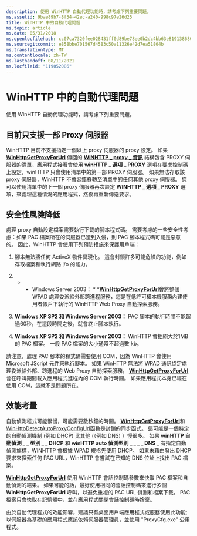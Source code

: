```yaml
---
description: 使用 WinHTTP 自動代理功能時，請考慮下列重要問題。
ms.assetid: 9bae89b7-8f54-42ec-a240-998c97e26d25
title: WinHTTP 中的自動代理問題
ms.topic: article
ms.date: 05/31/2018
ms.openlocfilehash: cc07ca7320fee028431ff0d89be78ee0b2dc4bb63e8191386808f0936c8a1518
ms.sourcegitcommit: e858bbe701567d4583c50a11326e42d7ea51804b
ms.translationtype: MT
ms.contentlocale: zh-TW
ms.lasthandoff: 08/11/2021
ms.locfileid: "119052086"
---
```

# <a name="autoproxy-issues-in-winhttp"></a>WinHTTP 中的自動代理問題

使用 WinHTTP 自動代理功能時，請考慮下列重要問題。

## <a name="only-one-proxy-server-is-currently-supported"></a>目前只支援一部 Proxy 伺服器

WinHTTP 目前不支援指定一個以上 proxy 伺服器的 proxy 設定。 如果 [**WinHttpGetProxyForUrl**](/windows/desktop/api/Winhttp/nf-winhttp-winhttpgetproxyforurl) 傳回的 [**WINHTTP \_ proxy \_ 資訊**](/windows/win32/api/winhttp/ns-winhttp-winhttp_proxy_info) 結構包含 PROXY 伺服器的清單，應用程式接著會使用 **winHTTP \_ 選項 \_ PROXY** 選項在要求控制碼上設定，winHTTP 只會使用清單中的第一部 PROXY 伺服器。 如果無法存取該 proxy 伺服器，WinHTTP 不會容錯移轉至清單中的任何其他 proxy 伺服器。 您可以使用清單中的下一個 proxy 伺服器再次設定 **WINHTTP \_ 選項 \_ PROXY** 選項，來處理這種情況的應用程式，然後再重新傳送要求。

## <a name="security-risk-mitigation"></a>安全性風險降低

處理 proxy 自動設定檔案需要執行下載的腳本程式碼。 需要考慮的一些安全性考慮：如果 PAC 檔案所在的伺服器已遭到入侵，則 PAC 腳本程式碼可能是惡意的。 因此，WinHTTP 會使用下列預防措施來保護用戶端：

1.  腳本無法將任何 ActiveX 物件具現化。 這會封鎖許多可能危險的功能，例如存取檔案和執行網路 i/o 的能力。
2.  * * Windows Server 2003： * *[**WinHttpGetProxyForUrl**](/windows/desktop/api/Winhttp/nf-winhttp-winhttpgetproxyforurl)會將整個 WPAD 處理委派給外部跨進程服務，這是在低許可權本機服務內建使用者帳戶下執行的 WinHTTP Web Proxy 自動探索服務。

3.  **Windows XP SP2 和 Windows Server 2003：** PAC 腳本的執行時間不能超過60秒，在這段時間之後，就會終止腳本執行。

4.  **Windows XP SP2 和 Windows Server 2003：** WinHTTP 會拒絕大於1MB 的 PAC 檔案。 一般 PAC 檔案的大小通常不超過數 kb。

請注意，處理 PAC 腳本的程式碼需要使用 COM，因為 WinHTTP 會使用 Microsoft JScript 元件來執行腳本。 如果 WinHTTP 無法將 WPAD 通訊協定處理委派給外部、跨進程的 Web Proxy 自動探索服務， [**WinHttpGetProxyForUrl**](/windows/desktop/api/Winhttp/nf-winhttp-winhttpgetproxyforurl) 會在呼叫期間載入應用程式進程內的 COM 執行時間。 如果應用程式本身已經在使用 COM，這就不是問題所在。

## <a name="performance-considerations"></a>效能考量

自動偵測程式可能很慢，可能需要數秒鐘的時間。 [**WinHttpGetProxyForUrl**](/windows/desktop/api/Winhttp/nf-winhttp-winhttpgetproxyforurl)和 [WinHttpDetectAutoProxyConfigUrl](/windows/desktop/api/Winhttp/nf-winhttp-winhttpdetectautoproxyconfigurl)函數是封鎖的同步函式。 這可能是一個特定的自動偵測機制 (例如 DHCP) 比其他 (（例如 DNS) ）慢很多。 如果 **winHTTP 自動偵測 \_ \_ 型別 \_ \_ DHCP** 和 **winHTTP auto 偵測型別 \_ \_ \_ \_ DNS \_** 有指定自動偵測旗標，WINHTTP 會根據 WPAD 規格先使用 DHCP。 如果未藉由發出 DHCP 要求來探索任何 PAC URL，WinHTTP 會嘗試在已知的 DNS 位址上找出 PAC 檔案。

[**WinHttpGetProxyForUrl**](/windows/desktop/api/Winhttp/nf-winhttp-winhttpgetproxyforurl) 使用 WinHTTP 會話控制碼參數來快取 PAC 檔案和自動偵測的結果。 如果可能的話，最好使用相同的會話控制碼來進行多個 **WinHttpGetProxyForUrl** 呼叫，以避免重複的 PAC URL 偵測和檔案下載。 PAC 檔案只會快取在記憶體中，並在應用程式關閉會話控制碼時捨棄。

由於自動代理程式的效能影響，建議只有桌面用戶端應用程式或服務使用此功能;以伺服器為基礎的應用程式應該依賴伺服器管理員，並使用 "ProxyCfg.exe" 公用程式。

 

 



